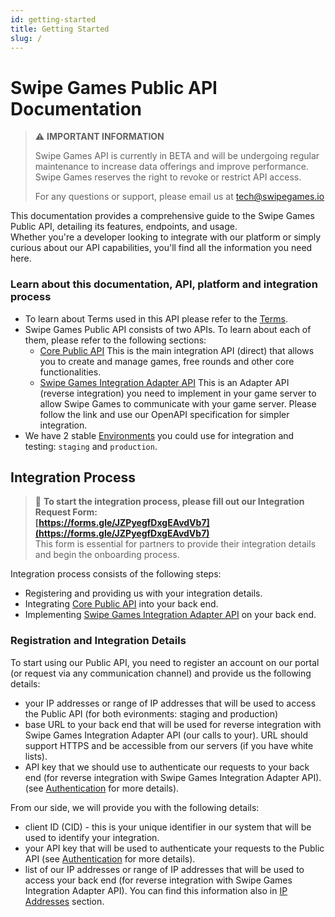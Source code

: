 ```yaml
---
id: getting-started
title: Getting Started
slug: /
---
```


# Swipe Games Public API Documentation

> ⚠️  **IMPORTANT INFORMATION**
> 
> Swipe Games API is currently in BETA and will be undergoing regular maintenance to increase data offerings and improve performance.
> Swipe Games reserves the right to revoke or restrict API access.
>
> For any questions or support, please email us at tech@swipegames.io

This documentation provides a comprehensive guide to the Swipe Games Public API, detailing its features, endpoints, and usage.  
Whether you're a developer looking to integrate with our platform or simply curious about our API capabilities, you'll find all the information you need here.

### Learn about this documentation, API, platform and integration process

- To learn about Terms used in this API please refer to the [Terms](/terms).
- Swipe Games Public API consists of two APIs. To learn about each of them, please refer to the following sections:
    -  [Core Public API](/core)
        This is the main integration API (direct) that allows you to create and manage games, free rounds and other core functionalities.
    -  [Swipe Games Integration Adapter API](/swipegames-integration)
        This is an Adapter API (reverse integration) you need to implement in your game server to allow Swipe Games to communicate with your game server. Please follow the link and use our OpenAPI specification for simpler integration.
-   We have 2 stable [Environments](/core#environments) you could use for integration and testing: `staging` and `production`.

## Integration Process

> 📝 **To start the integration process, please fill out our Integration Request Form:**  
> **[https://forms.gle/JZPyegfDxgEAvdVb7](https://forms.gle/JZPyegfDxgEAvdVb7)**  
> This form is essential for partners to provide their integration details and begin the onboarding process.

Integration process consists of the following steps:

-   Registering and providing us with your integration details.
-   Integrating [Core Public API](/core) into your back end.
-   Implementing [Swipe Games Integration Adapter API](/swipegames-integration) on your back end.

### Registration and Integration Details

To start using our Public API, you need to register an account on our portal (or request via any communication channel)
and provide us the following details:

-   your IP addresses or range of IP addresses that will be used to access the Public API (for both evironments: staging and production)
-   base URL to your back end that will be used for reverse integration with Swipe Games Integration Adapter API (our calls to your). URL should support HTTPS and be accessible from our servers (if you have white lists).
-   API key that we should use to authenticate our requests to your back end (for reverse integration with Swipe Games Integration Adapter API).
    (see [Authentication](/authn) for more details).

From our side, we will provide you with the following details:

-   client ID (CID) - this is your unique identifier in our system that will be used to identify your integration.
-   your API key that will be used to authenticate your requests to the Public API (see [Authentication](/authn) for more details).
-   list of our IP addresses or range of IP addresses that will be used to access your back end (for reverse integration with Swipe Games Integration Adapter API). You can find this information also in [IP Addresses](/swipegames-integration#please-whitelist-our-ip-addresses-to-allow-requests-from-our-servers-to-your-api) section.
